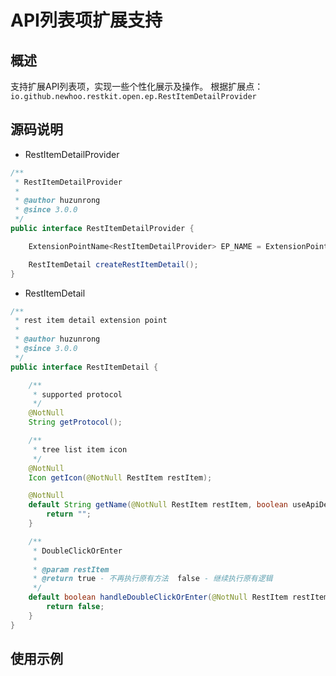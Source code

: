 # API列表项扩展支持

## 概述
支持扩展API列表项，实现一些个性化展示及操作。
根据扩展点：`io.github.newhoo.restkit.open.ep.RestItemDetailProvider`
## 源码说明

- RestItemDetailProvider
```java
/**
 * RestItemDetailProvider
 *
 * @author huzunrong
 * @since 3.0.0
 */
public interface RestItemDetailProvider {

    ExtensionPointName<RestItemDetailProvider> EP_NAME = ExtensionPointName.create("io.github.newhoo.restkit.restItemDetail");

    RestItemDetail createRestItemDetail();
}
```

- RestItemDetail
```java
/**
 * rest item detail extension point
 *
 * @author huzunrong
 * @since 3.0.0
 */
public interface RestItemDetail {

    /**
     * supported protocol
     */
    @NotNull
    String getProtocol();

    /**
     * tree list item icon
     */
    @NotNull
    Icon getIcon(@NotNull RestItem restItem);

    @NotNull
    default String getName(@NotNull RestItem restItem, boolean useApiDesc) {
        return "";
    }

    /**
     * DoubleClickOrEnter
     *
     * @param restItem
     * @return true - 不再执行原有方法  false - 继续执行原有逻辑
     */
    default boolean handleDoubleClickOrEnter(@NotNull RestItem restItem, @NotNull Project project) {
        return false;
    }
}
```
## 使用示例

